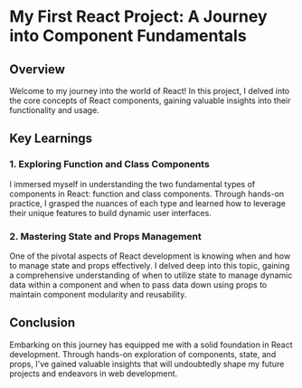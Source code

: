 # My First React Project: A Journey into Component Fundamentals

## Overview
Welcome to my journey into the world of React! In this project, I delved into the core concepts of React components, gaining valuable insights into their functionality and usage.

## Key Learnings
### 1. Exploring Function and Class Components
   I immersed myself in understanding the two fundamental types of components in React: function and class components. Through hands-on practice, I grasped the nuances of each type and learned how to leverage their unique features to build dynamic user interfaces.

### 2. Mastering State and Props Management
   One of the pivotal aspects of React development is knowing when and how to manage state and props effectively. I delved deep into this topic, gaining a comprehensive understanding of when to utilize state to manage dynamic data within a component and when to pass data down using props to maintain component modularity and reusability.

## Conclusion
Embarking on this journey has equipped me with a solid foundation in React development. Through hands-on exploration of components, state, and props, I've gained valuable insights that will undoubtedly shape my future projects and endeavors in web development.
